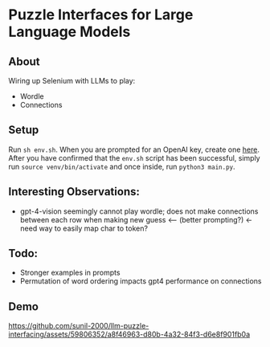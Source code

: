 # Puzzle Interfaces for Large Language Models

## About

Wiring up Selenium with LLMs to play:

-   Wordle
-   Connections

## Setup

Run `sh env.sh`. When you are prompted for an OpenAI key, create one [here](https://platform.openai.com/api-keys). After you have confirmed that the `env.sh` script has been successful, simply run `source venv/bin/activate` and once inside, run `python3 main.py`.

## Interesting Observations:

-   gpt-4-vision seemingly cannot play wordle; does not make connections between
    each row when making new guess <-- (better prompting?) <- need way to easily map char to token?

## Todo:

-   Stronger examples in prompts
-   Permutation of word ordering impacts gpt4 performance on connections

## Demo

https://github.com/sunil-2000/llm-puzzle-interfacing/assets/59806352/a8f46963-d80b-4a32-84f3-d6e8f901fb0a
